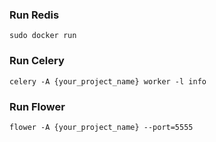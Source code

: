 ### Run Redis

~~~linux
sudo docker run 
~~~

### Run Celery

~~~
celery -A {your_project_name} worker -l info
~~~

### Run Flower

~~~
flower -A {your_project_name} --port=5555
~~~

